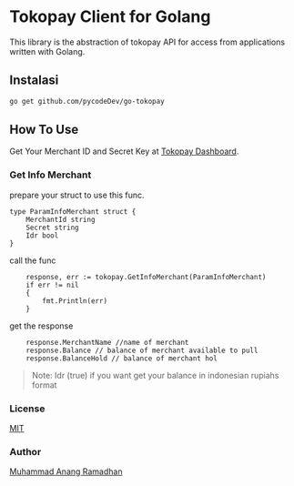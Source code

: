 # Tokopay Client for Golang

This library is the abstraction of tokopay API for access from applications written with Golang.

## Instalasi

```bash
go get github.com/pycodeDev/go-tokopay
```

## How To Use
Get Your Merchant ID and Secret Key at [Tokopay Dashboard](https://dash.tokopay.id/pengaturan/secret-key).

### Get Info Merchant
prepare your struct to use this func.
```golang
type ParamInfoMerchant struct {
    MerchantId string
    Secret string
    Idr bool
}
```

call the func

```golang
    response, err := tokopay.GetInfoMerchant(ParamInfoMerchant)
    if err != nil
    {
        fmt.Println(err)
    }
```

get the response

```golang
    response.MerchantName //name of merchant
    response.Balance // balance of merchant available to pull
    response.BalanceHold // balance of merchant hol
```
> Note:
> Idr (true) if you want get your balance in indonesian rupiahs format
<!-- 
```js
const tokovoucher = require('tokovoucher');
const client = new tokovoucher("YOUR MERCHANT ID","YOUR SECRET");
```

### Get Info Merchant
```js
let saldo = await client.cekSaldo();
```

### Simple Order 

```js
let trx = await client.transaksi(refId, kodeProduk, tujuan, serverId);
```

> Note:
> RefID adalah kode transaksi unik kamu yang di generate secara acak -->

### License

[MIT](https://github.com/aripadrian/tokovoucher/blob/master/LICENSE)

### Author

[Muhammad Anang Ramadhan](mailto:muhammadanangr@gmail.com)